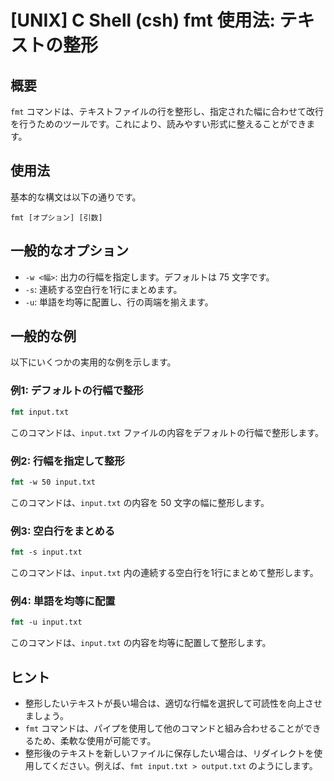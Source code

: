 # [UNIX] C Shell (csh) fmt 使用法: テキストの整形

## 概要
`fmt` コマンドは、テキストファイルの行を整形し、指定された幅に合わせて改行を行うためのツールです。これにより、読みやすい形式に整えることができます。

## 使用法
基本的な構文は以下の通りです。

```
fmt [オプション] [引数]
```

## 一般的なオプション
- `-w <幅>`: 出力の行幅を指定します。デフォルトは 75 文字です。
- `-s`: 連続する空白行を1行にまとめます。
- `-u`: 単語を均等に配置し、行の両端を揃えます。

## 一般的な例
以下にいくつかの実用的な例を示します。

### 例1: デフォルトの行幅で整形
```csh
fmt input.txt
```
このコマンドは、`input.txt` ファイルの内容をデフォルトの行幅で整形します。

### 例2: 行幅を指定して整形
```csh
fmt -w 50 input.txt
```
このコマンドは、`input.txt` の内容を 50 文字の幅に整形します。

### 例3: 空白行をまとめる
```csh
fmt -s input.txt
```
このコマンドは、`input.txt` 内の連続する空白行を1行にまとめて整形します。

### 例4: 単語を均等に配置
```csh
fmt -u input.txt
```
このコマンドは、`input.txt` の内容を均等に配置して整形します。

## ヒント
- 整形したいテキストが長い場合は、適切な行幅を選択して可読性を向上させましょう。
- `fmt` コマンドは、パイプを使用して他のコマンドと組み合わせることができるため、柔軟な使用が可能です。
- 整形後のテキストを新しいファイルに保存したい場合は、リダイレクトを使用してください。例えば、`fmt input.txt > output.txt` のようにします。